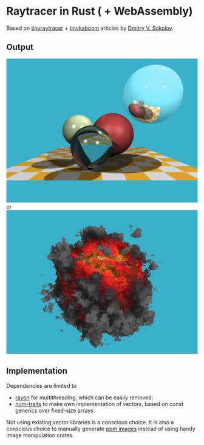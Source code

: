 # Raytracer in Rust ( + WebAssembly)

Based on [tinyraytracer](https://github.com/ssloy/tinyraytracer) + [tinykaboom](https://github.com/ssloy/tinykaboom) articles by [Dmitry V. Sokolov](https://github.com/ssloy).

## Output
![Scene](scene.png)
or
![Kaboom](kaboom.png)

## Implementation
Dependencies are limited to 
* [rayon](https://github.com/rayon-rs/rayon) for multithreading, which can be easily removed;
* [num-traits](https://github.com/rust-num/num-traits) to make own implementation of vectors, based on const generics over fixed-size arrays.

Not using existing vector libraries is a conscious choice. It is also a conscious choice to manually generate [ppm images](https://ru.wikipedia.org/wiki/Portable_anymap) instead of using handy image manipulation crates.
